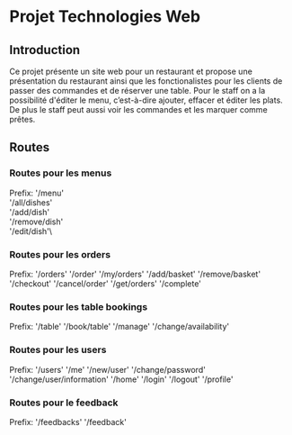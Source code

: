 # Projet Technologies Web
## Introduction
Ce projet présente un site web pour un restaurant et propose une présentation du restaurant ainsi que les fonctionalistes pour les clients de passer des commandes et de réserver une table. Pour le staff on a la possibilité d'éditer le menu, c’est-à-dire ajouter, effacer et éditer les plats. De plus le staff peut aussi voir les commandes et les marquer comme prêtes.


## Routes
### Routes pour les menus
Prefix: '/menu'\
'/all/dishes'\
'/add/dish'\
'/remove/dish'\
'/edit/dish'\

### Routes pour les orders
Prefix: '/orders'
'/order'
'/my/orders'
'/add/basket'
'/remove/basket'
'/checkout'
'/cancel/order'
'/get/orders'
'/complete'

### Routes pour les table bookings
Prefix: '/table'
'/book/table'
'/manage'
'/change/availability'

### Routes pour les users
Prefix: '/users'
'/me'
'/new/user'
'/change/password'
'/change/user/information'
'/home'
'/login'
'/logout'
'/profile'

### Routes pour le feedback
Prefix: '/feedbacks'
'/feedback'